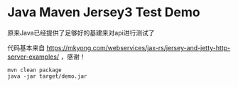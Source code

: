 Java Maven Jersey3 Test Demo
====================================

原来Java已经提供了足够好的基建来对api进行测试了

代码基本来自 https://mkyong.com/webservices/jax-rs/jersey-and-jetty-http-server-examples/ ，感谢！

```
mvn clean package
java -jar target/demo.jar
```